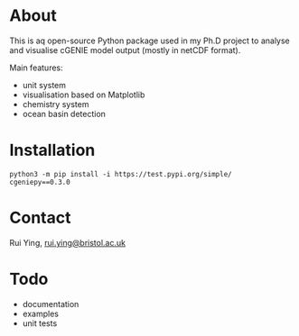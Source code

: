 # About

This is aq open-source Python package used in my Ph.D project to analyse and visualise cGENIE model output (mostly in netCDF format).

Main features:

* unit system
* visualisation based on Matplotlib
* chemistry system
* ocean basin detection

# Installation

```shell
python3 -m pip install -i https://test.pypi.org/simple/ cgeniepy==0.3.0
```

# Contact

Rui Ying, rui.ying@bristol.ac.uk

# Todo

- documentation
- examples
- unit tests
